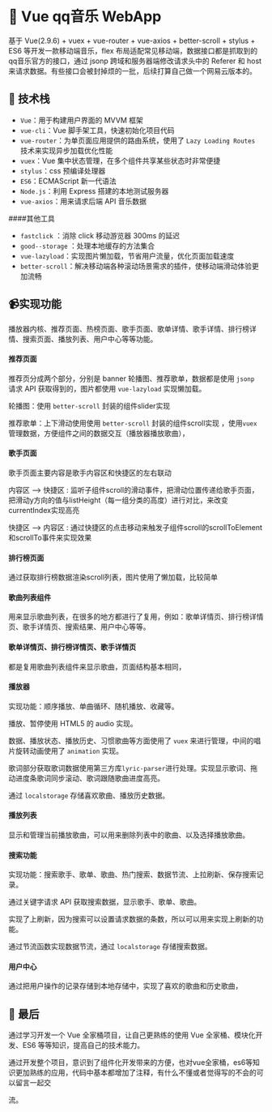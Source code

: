 ﻿# :musical_keyboard: Vue qq音乐 WebApp

基于 Vue(2.9.6) + vuex + vue-router + vue-axios + better-scroll + stylus + ES6 等开发一款移动端音乐，flex 布局适配常见移动端，数据接口都是抓取到的qq音乐官方的接口，通过 jsonp 跨域和服务器端修改请求头中的 Referer 和 host 来请求数据。有些接口会被封掉烦的一批，后续打算自己做一个网易云版本的。


## :rainbow: 技术栈

* `Vue`：用于构建用户界面的 MVVM 框架
* `vue-cli`：Vue 脚手架工具，快速初始化项目代码
* `vue-router`：为单页面应用提供的路由系统，使用了 `Lazy Loading Routes` 技术来实现异步加载优化性能
* `vuex`：Vue 集中状态管理，在多个组件共享某些状态时非常便捷
* `stylus`：css 预编译处理器
* `ES6`：ECMAScript 新一代语法
* `Node.js`：利用 Express 搭建的本地测试服务器
* `vue-axios`：用来请求后端 API 音乐数据

####其他工具

* `fastclick` ：消除 click 移动游览器 300ms 的延迟
* `good--storage` ：处理本地缓存的方法集合
* `vue-lazyload`：实现图片懒加载，节省用户流量，优化页面加载速度
* `better-scroll`：解决移动端各种滚动场景需求的插件，使移动端滑动体验更加流畅
## :video_camera:实现功能

播放器内核、推荐页面、热榜页面、歌手页面、歌单详情、歌手详情、排行榜详情、搜索页面、播放列表、用户中心等等功能。

#### 推荐页面

推荐页分成两个部分，分别是 banner 轮播图、推荐歌单，数据都是使用 `jsonp` 请求 API 获取得到的，图片都使用 `vue-lazyload` 实现懒加载。

轮播图：使用 `better-scroll` 封装的组件slider实现

推荐歌单：上下滑动使用使用 `better-scroll` 封装的组件scroll实现 ，使用`vuex` 管理数据，方便组件之间的数据交互（播放器播放歌曲），

#### 歌手页面

歌手页面主要内容是歌手内容区和快捷区的左右联动

内容区 -->  快捷区 : 监听子组件scroll的滑动事件，把滑动位置传递给歌手页面，把滑动y方向的值与listHeight（每一组分类的高度）进行对比，来改变currentIndex实现高亮

快捷区 -->  内容区 : 通过快捷区的点击移动来触发子组件scroll的scrollToElement和scrollTo事件来实现效果


#### 排行榜页面

通过获取排行榜数据渲染scroll列表，图片使用了懒加载，比较简单

#### 歌曲列表组件

用来显示歌曲列表，在很多的地方都进行了复用，例如：歌单详情页、排行榜详情页、歌手详情页、搜索结果、用户中心等等。

#### 歌单详情页、排行榜详情页、歌手详情页


都是复用歌曲列表组件来显示歌曲，页面结构基本相同，

#### 播放器

实现功能：顺序播放、单曲循环、随机播放、收藏等。

播放、暂停使用 HTML5 的 audio 实现。

数据、播放状态、播放历史、习惯歌曲等方面使用了 `vuex` 来进行管理，中间的唱片旋转动画使用了 `animation` 实现。

歌词部分获取歌词数据使用第三方库`lyric-parser`进行处理。实现显示歌词、拖动进度条歌词同步滚动、歌词跟随歌曲进度高亮。

通过 `localstorage` 存储喜欢歌曲、播放历史数据。


#### 播放列表

显示和管理当前播放歌曲，可以用来删除列表中的歌曲、以及选择播放歌曲。

#### 搜索功能

实现功能：搜索歌手、歌单、歌曲、热门搜索、数据节流、上拉刷新、保存搜索记录。

通过关键字请求 API 获取搜索数据，显示歌手、歌单、歌曲。

实现了上刷新，因为搜索可以设置请求数据的条数，所以可以用来实现上刷新的功能。

通过节流函数实现数据节流，通过 `localstorage` 存储搜索数据。

#### 用户中心

通过把用户操作的记录存储到本地存储中，实现了喜欢的歌曲和历史歌曲，


## :city_sunrise: 最后

通过学习开发一个 Vue 全家桶项目，让自己更熟练的使用 Vue 全家桶、模块化开发、ES6 等等知识，提高自己的技术能力。

通过开发整个项目，意识到了组件化开发带来的方便，也对vue全家桶，es6等知识更加熟练的应用，代码中基本都增加了注释，有什么不懂或者觉得写的不会的可以留言一起交

流。

